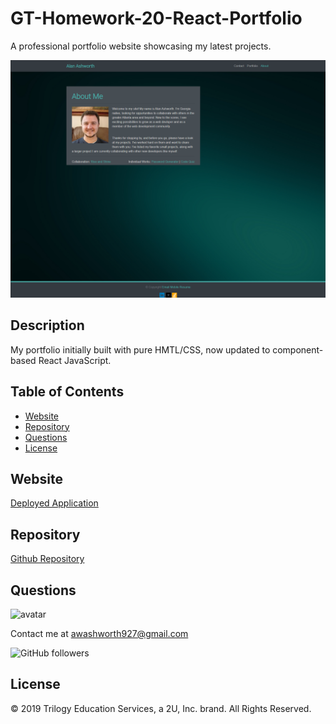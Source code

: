 # GT-Homework-20-React-Portfolio

A professional portfolio website showcasing my latest projects.

![screenshot](./client/public/assets/Images/screenshot_index.png)

## Description

My portfolio initially built with pure HMTL/CSS, now updated to component-based React JavaScript.

## Table of Contents

* [Website](#website)
* [Repository](#repository)
* [Questions](#questions)
* [License](#license)

## Website

[Deployed Application](https://dry-beach-35920.herokuapp.com/)

## Repository

[Github Repository](https://github.com/AlanAshworth/GT-Homework-20-React-Portfolio)

## Questions

<img src="https://avatars3.githubusercontent.com/u/54105679?v=4" alt="avatar" width="100px" height="100px" />

Contact me at <a href="mailto:awashworth927@gmail.com">awashworth927@gmail.com</a>

![GitHub followers](https://img.shields.io/github/followers/AlanAshworth?label=Follow&style=social)

## License

© 2019 Trilogy Education Services, a 2U, Inc. brand. All Rights Reserved.
